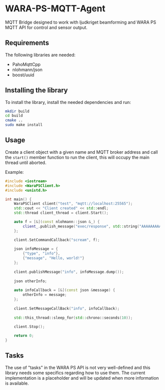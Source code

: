 # WARA-PS-MQTT-Agent

MQTT Bridge designed to work with ljudkriget beamforming and WARA PS MQTT API for control and sensor output.

## Requirements

The following libraries are needed:

- PahoMqttCpp
- nlohmann/json
- boost/uuid

## Installing the library

To install the library, install the needed dependencies and run:

```bash
mkdir build
cd build
cmake ..
sudo make install
```

## Usage

Create a client object with a given name and MQTT broker address and call the `start()` member function to run the
client, this will occupy the main thread until aborted.

Example:

```cpp
#include <iostream>
#include <WaraPSClient.h>
#include <unistd.h>

int main() {
    WaraPSClient client("test", "mqtt://localhost:25565");
    std::cout << "Client created" << std::endl;
    std::thread client_thread = client.Start();

    auto f = [&](const nlohmann::json &_) {
        client_.publish_message("exec/response", std::string("AAAAAAAAAAA"));
    };

    client.SetCommandCallback("scream", f);
    
    json infoMessage = {
        {"type", "info"},
        {"message", "Hello, world!"}
    };
    
    client.publishMessage("info", infoMessage.dump());
    
    json otherInfo;
     
    auto infoCallback = [&](const json &message) {
        otherInfo = message;
    };
    
    client.SetMessageCallBack("info", infoCallback);
    
    std::this_thread::sleep_for(std::chrono::seconds(10));
    
    client.Stop();

    return 0;
}
```

## Tasks

The use of "tasks" in the WARA PS API is not very well-defined and this library needs some specifics regarding how to
use them. The current implementation is a placeholder and will be updated when more information is available.